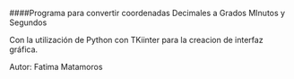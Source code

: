 ####Programa para convertir coordenadas Decimales a Grados MInutos y Segundos

Con la utilización de Python con TKiinter para la creacion de interfaz gráfica.

Autor: Fatima Matamoros